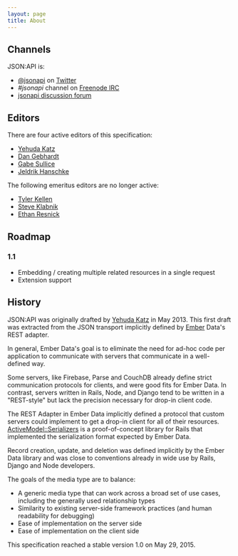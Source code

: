 ```yaml
---
layout: page
title: About
---
```


## <a href="#channels" id="channels" class="headerlink"></a> Channels

JSON:API is:

  * [@jsonapi](https://twitter.com/jsonapi) on
[Twitter](https://twitter.com)
  * _#jsonapi_ channel on [Freenode IRC](http://freenode.net)
  * [jsonapi discussion forum](https://discuss.jsonapi.org)

## <a href="#editors" id="editors" class="headerlink"></a> Editors

There are four active editors of this specification:

- [Yehuda Katz](https://twitter.com/wycats)
- [Dan Gebhardt](https://twitter.com/dgeb)
- [Gabe Sullice](https://twitter.com/gabesullice)
- [Jeldrik Hanschke](https://twitter.com/jelhan1)

The following emeritus editors are no longer active:

- [Tyler Kellen](https://twitter.com/tkellen)
- [Steve Klabnik](https://twitter.com/steveklabnik)
- [Ethan Resnick](https://twitter.com/ethanresnick)

## <a href="#roadmap" id="roadmap" class="headerlink"></a> Roadmap

### <a href="#roadmap-1-1" id="roadmap-1-1" class="headerlink"></a> 1.1

* Embedding / creating multiple related resources in a single request
* Extension support

## <a href="#history" id="history" class="headerlink"></a> History

JSON:API was originally drafted by [Yehuda Katz](https://twitter.com/wycats)
in May 2013. This first draft was extracted from the JSON transport
implicitly defined by [Ember](https://emberjs.com/) Data's REST adapter.

In general, Ember Data's goal is to eliminate the need for ad-hoc code
per application to communicate with servers that communicate in a
well-defined way.

Some servers, like Firebase, Parse and CouchDB already define strict
communication protocols for clients, and were good fits for Ember Data.
In contrast, servers written in Rails, Node, and Django tend to be
written in a "REST-style" but lack the precision necessary for drop-in
client code.

The REST Adapter in Ember Data implicitly defined a protocol that
custom servers could implement to get a drop-in client for all of their
resources. [ActiveModel::Serializers][1] is a proof-of-concept library
for Rails that implemented the serialization format expected by Ember
Data.

[1]: https://github.com/rails-api/active_model_serializers

Record creation, update, and deletion was defined implicitly by the
Ember Data library and was close to conventions already in wide use by
Rails, Django and Node developers.

The goals of the media type are to balance:

* A generic media type that can work across a broad set of use cases,
  including the generally used relationship types
* Similarity to existing server-side framework practices (and human
  readability for debugging)
* Ease of implementation on the server side
* Ease of implementation on the client side

This specification reached a stable version 1.0 on May 29, 2015.
